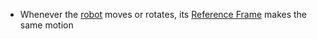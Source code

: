 - Whenever the [robot](Robot) moves or rotates, its [Reference Frame](Reference%20Frame) makes the same motion